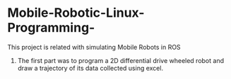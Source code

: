 # Mobile-Robotic-Linux-Programming-
This project is related with simulating Mobile Robots in ROS

1. The first part was to program a 2D differential drive wheeled robot and draw a trajectory of its data collected using excel.

